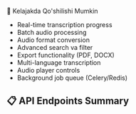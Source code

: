 🔄 Kelajakda Qo'shilishi Mumkin
- Real-time transcription progress
- Batch audio processing
- Audio format conversion
- Advanced search va filter
- Export functionality (PDF, DOCX)
- Multi-language transcription
- Audio player controls
- Background job queue (Celery/Redis)

## 📋 API Endpoints Summary